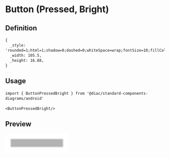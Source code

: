 # Button (Pressed, Bright)

## Definition

```
{
  _style: 'rounded=1;html=1;shadow=0;dashed=0;whiteSpace=wrap;fontSize=10;fillColor=#B3B3B3;align=center;strokeColor=#E6E6E6;fontColor=#333333;strokeWidth=2;',
  _width: 105.5,
  _height: 16.88,
}
```

## Usage

```
import { ButtonPressedBright } from '@diac/standard-components-diagrams/android'

<ButtonPressedBright/>
```

## Preview

<img src="./button-pressed-bright.png" width="200"/>
